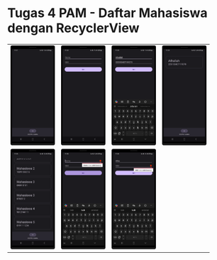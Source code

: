# Tugas 4 PAM - Daftar Mahasiswa dengan RecyclerView
<table>
    <tr>
        <td><img src="app-screenshots/app_base.png" alt="drawing" width="100"/></td>
        <td><img src="app-screenshots/app_input_1.png" alt="drawing" width="100"/></td>
        <td><img src="app-screenshots/app_input_2.png" alt="drawing" width="100"/></td>
        <td><img src="app-screenshots/app_output_1.png" alt="drawing" width="100"/></td>
    </tr>
    <tr>
        <td><img src="app-screenshots/app_output_2.png" alt="drawing" width="100"/></td>
        <td><img src="app-screenshots/app_error_1.png" alt="drawing" width="100"/></td>
        <td><img src="app-screenshots/app_error_2.png" alt="drawing" width="100"/></td>
    </tr>
</table>